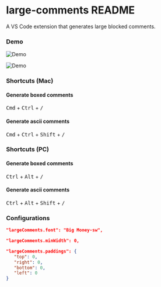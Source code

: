 # large-comments README

A VS Code extension that generates large blocked comments.

### Demo

![Demo](https://raw.githubusercontent.com/elgs/large-comments/master/images/demo_boxed_comments.gif)

![Demo](https://raw.githubusercontent.com/elgs/large-comments/master/images/demo_ascii_comments.gif)

### Shortcuts (Mac)

#### Generate boxed comments

<kbd>Cmd</kbd> + <kbd>Ctrl</kbd> + <kbd>/</kbd>

#### Generate ascii comments

<kbd>Cmd</kbd> + <kbd>Ctrl</kbd> + <kbd>Shift</kbd> + <kbd>/</kbd>

### Shortcuts (PC)

#### Generate boxed comments

<kbd>Ctrl</kbd> + <kbd>Alt</kbd> + <kbd>/</kbd>

#### Generate ascii comments

<kbd>Ctrl</kbd> + <kbd>Alt</kbd> + <kbd>Shift</kbd> + <kbd>/</kbd>

### Configurations

```json
"largeComments.font": "Big Money-sw",

"largeComments.minWidth": 0,

"largeComments.paddings": {
   "top": 0,
   "right": 0,
   "bottom": 0,
   "left": 0
}
```
